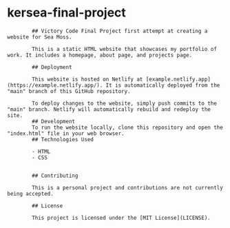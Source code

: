  #  kersea-final-project

            ## Victory Code Final Project first attempt at creating a website for Sea Moss. 
            
            This is a static HTML website that showcases my portfolio of work. It includes a homepage, about page, and projects page.
            
            ## Deployment
            
            This website is hosted on Netlify at [example.netlify.app](https://example.netlify.app/). It is automatically deployed from the "main" branch of this GitHub repository.
            
            To deploy changes to the website, simply push commits to the "main" branch. Netlify will automatically rebuild and redeploy the site.
            ## Development
            To run the website locally, clone this repository and open the "index.html" file in your web browser.
            ## Technologies Used
            
            - HTML
            - CSS
      
            
            ## Contributing
            
            This is a personal project and contributions are not currently being accepted.
            
            ## License
            
            This project is licensed under the [MIT License](LICENSE).